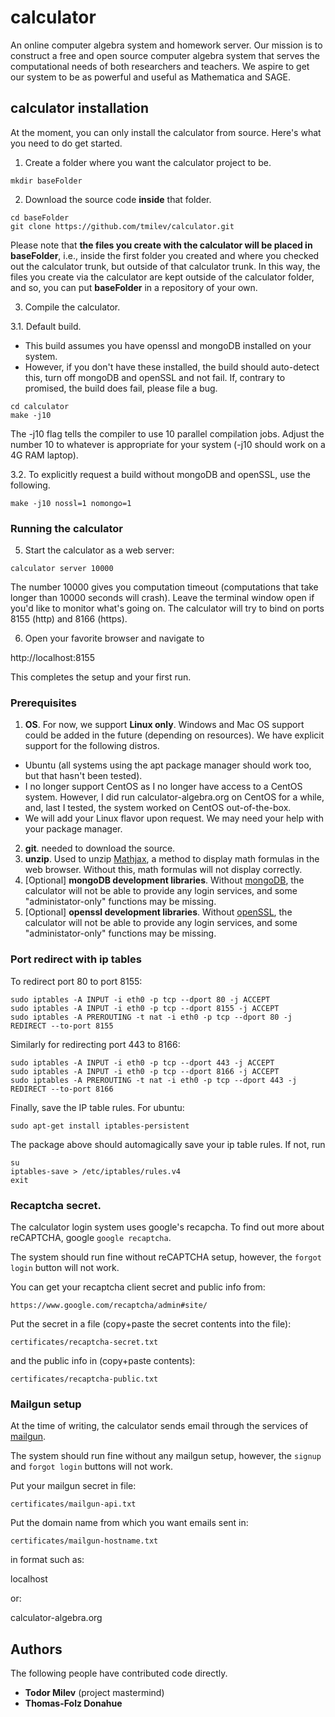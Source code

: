 # calculator

An online computer algebra system and homework server. 
Our mission is to construct a free and open source computer 
algebra system that serves the computational needs of 
both researchers and teachers.
We aspire to get our system to be as powerful and useful as Mathematica and SAGE.

## calculator installation 
At the moment, you can only install the calculator from source. Here's what you need to do get started.
1. Create a folder where you want the calculator project to be.
```
mkdir baseFolder
```
2. Download the source code **inside** that folder. 
```
cd baseFolder
git clone https://github.com/tmilev/calculator.git

```
Please note that **the files you create with the calculator will be placed in baseFolder**, i.e., inside the first folder you created and where you checked out the calculator trunk, but outside of that calculator trunk. In this way, the files you create via the calculator are kept outside of the calculator folder, and so, you can put **baseFolder** in a repository of your own. 

3. Compile the calculator.

3.1. Default build.

- This build assumes you have openssl and mongoDB installed on your system. 
- However, if you don't have these installed, the build should auto-detect this, turn off mongoDB and openSSL and not fail. If, contrary to promised, the build does fail, please file a bug.

```
cd calculator
make -j10
```
The -j10 flag tells the compiler to use 10 parallel compilation jobs. Adjust the number 10 to whatever is appropriate for your system (-j10 should work on a 4G RAM laptop).

3.2. To explicitly request a build without mongoDB and openSSL, use the following.
```
make -j10 nossl=1 nomongo=1
```

### Running the calculator
5. Start the calculator as a web server:
```
calculator server 10000
```
The number 10000 gives you computation timeout (computations that take longer than 10000 seconds will crash).
Leave the terminal window open if you'd like to monitor what's going on. 
The calculator will try to bind on ports 8155 (http) and 8166 (https). 

6. Open your favorite browser and navigate to 

http://localhost:8155

This completes the setup and your first run.

### Prerequisites
1. **OS**. For now, we support **Linux only**. Windows and Mac OS support could be added in the future (depending on resources). We have explicit support for the following distros.
- Ubuntu   (all systems using the apt package manager should work too, but that hasn't been tested).
- I no longer support CentOS as I no longer have access to a CentOS system. However, I did run calculator-algebra.org on CentOS for a while, and, last I tested, the system worked on CentOS out-of-the-box.
- We will add your Linux flavor upon request. We may need your help with your package manager. 
2. **git**. needed to download the source. 
3. **unzip**. Used to unzip [Mathjax](https://www.mathjax.org/), a method to display math formulas in the web browser. Without this, math formulas will not display correctly.
4. [Optional] **mongoDB development libraries**. Without [mongoDB](https://www.mongodb.com/), the calculator will not be able to provide any login services, and some "administator-only" functions may be missing.
5. [Optional] **openssl development libraries**. Without [openSSL](https://www.openssl.org/), the calculator will not be able to provide any login services, and some "administator-only" functions may be missing.

### Port redirect with ip tables

To redirect port 80 to port 8155:
```
sudo iptables -A INPUT -i eth0 -p tcp --dport 80 -j ACCEPT
sudo iptables -A INPUT -i eth0 -p tcp --dport 8155 -j ACCEPT
sudo iptables -A PREROUTING -t nat -i eth0 -p tcp --dport 80 -j REDIRECT --to-port 8155
```
Similarly for redirecting port 443 to 8166:
```
sudo iptables -A INPUT -i eth0 -p tcp --dport 443 -j ACCEPT
sudo iptables -A INPUT -i eth0 -p tcp --dport 8166 -j ACCEPT
sudo iptables -A PREROUTING -t nat -i eth0 -p tcp --dport 443 -j REDIRECT --to-port 8166
```
Finally, save the IP table rules. For ubuntu:

```
sudo apt-get install iptables-persistent
```
The package above should automagically save your ip table rules. If not, run
```
su
iptables-save > /etc/iptables/rules.v4
exit
```

### Recaptcha secret. 
The calculator login system uses google's recapcha. 
To find out more about reCAPTCHA, google `google recaptcha`.

The system should run fine without reCAPTCHA setup, however,
the `forgot login` button will not work.


You can get your recaptcha client secret and public info from:

```
https://www.google.com/recaptcha/admin#site/
```

Put the secret in a file (copy+paste the secret contents into the file):

```
certificates/recaptcha-secret.txt
```
and the public info in (copy+paste contents):

```
certificates/recaptcha-public.txt
```

### Mailgun setup
At the time of writing, the calculator sends email through the services of 
[mailgun](https://www.mailgun.com/).

The system should run fine without any mailgun setup, however, 
the `signup` and `forgot login` buttons will not work.


Put your mailgun secret in file:

```
certificates/mailgun-api.txt
```

Put the domain name from which you want emails sent in:

```
certificates/mailgun-hostname.txt
```
in format such as:

localhost

or:

calculator-algebra.org

## Authors
The following people have contributed code directly.
- **Todor Milev** (project mastermind)
- **Thomas-Folz Donahue**
